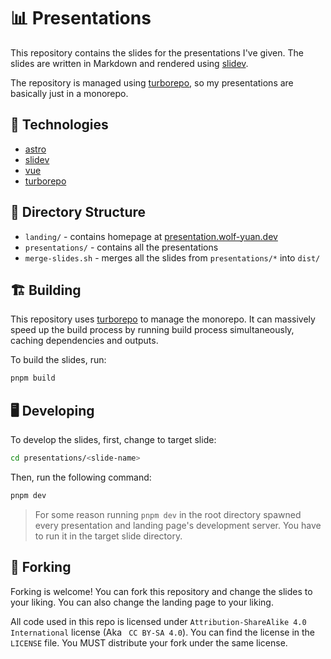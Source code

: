 # 📊 Presentations

This repository contains the slides for the presentations I've given. The slides are written in Markdown and rendered using [slidev](https://sli.dev).

The repository is managed using [turborepo](https://turbo.build), so my presentations are basically just in a monorepo.

## 🔨 Technologies

- [astro](https://astro.build)
- [slidev](https://sli.dev)
- [vue](https://vuejs.org)
- [turborepo](https://turbo.build)

## 📁 Directory Structure

- `landing/` - contains homepage at [presentation.wolf-yuan.dev](https://presentation.wolf-yuan.dev)
- `presentations/` - contains all the presentations
- `merge-slides.sh` - merges all the slides from `presentations/*` into `dist/`

## 🏗️ Building

This repository uses [turborepo](https://turbo.build) to manage the monorepo. It can massively speed up the build process by running build process simultaneously, caching dependencies and outputs.

To build the slides, run:

```sh
pnpm build
```

## 🖥️ Developing

To develop the slides, first, change to target slide:

```sh
cd presentations/<slide-name>
```

Then, run the following command:

```sh
pnpm dev
```

> For some reason running `pnpm dev` in the root directory spawned every presentation and landing page's development server. You have to run it in the target slide directory.

## 🍴 Forking

Forking is welcome! You can fork this repository and change the slides to your liking. You can also change the landing page to your liking.

All code used in this repo is licensed under `Attribution-ShareAlike 4.0 International` license (Aka ` CC BY-SA 4.0`). You can find the license in the `LICENSE` file. You MUST distribute your fork under the same license.
